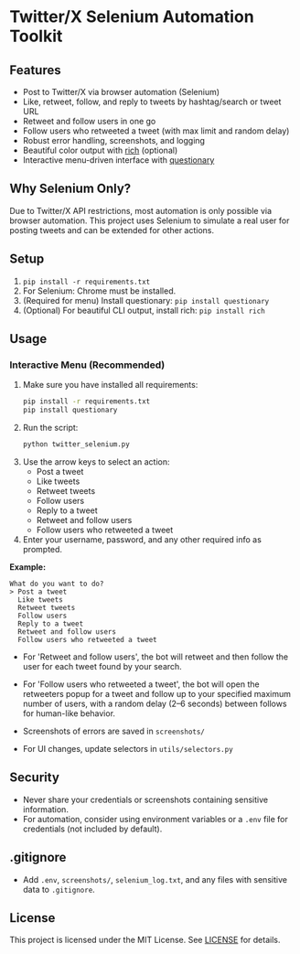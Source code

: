 # Twitter/X Selenium Automation Toolkit

## Features
- Post to Twitter/X via browser automation (Selenium)
- Like, retweet, follow, and reply to tweets by hashtag/search or tweet URL
- Retweet and follow users in one go
- Follow users who retweeted a tweet (with max limit and random delay)
- Robust error handling, screenshots, and logging
- Beautiful color output with [rich](https://github.com/Textualize/rich) (optional)
- Interactive menu-driven interface with [questionary](https://github.com/tmbo/questionary)

## Why Selenium Only?
Due to Twitter/X API restrictions, most automation is only possible via browser automation. This project uses Selenium to simulate a real user for posting tweets and can be extended for other actions.

## Setup
1. `pip install -r requirements.txt`
2. For Selenium: Chrome must be installed.
3. (Required for menu) Install questionary: `pip install questionary`
4. (Optional) For beautiful CLI output, install rich: `pip install rich`

## Usage

### Interactive Menu (Recommended)

1. Make sure you have installed all requirements:
   ```sh
   pip install -r requirements.txt
   pip install questionary
   ```
2. Run the script:
   ```sh
   python twitter_selenium.py
   ```
3. Use the arrow keys to select an action:
   - Post a tweet
   - Like tweets
   - Retweet tweets
   - Follow users
   - Reply to a tweet
   - Retweet and follow users
   - Follow users who retweeted a tweet
4. Enter your username, password, and any other required info as prompted.

**Example:**
```
What do you want to do?
> Post a tweet
  Like tweets
  Retweet tweets
  Follow users
  Reply to a tweet
  Retweet and follow users
  Follow users who retweeted a tweet
```

- For 'Retweet and follow users', the bot will retweet and then follow the user for each tweet found by your search.
- For 'Follow users who retweeted a tweet', the bot will open the retweeters popup for a tweet and follow up to your specified maximum number of users, with a random delay (2–6 seconds) between follows for human-like behavior.

- Screenshots of errors are saved in `screenshots/`
- For UI changes, update selectors in `utils/selectors.py`

## Security
- Never share your credentials or screenshots containing sensitive information.
- For automation, consider using environment variables or a `.env` file for credentials (not included by default).

## .gitignore
- Add `.env`, `screenshots/`, `selenium_log.txt`, and any files with sensitive data to `.gitignore`.

## License

This project is licensed under the MIT License. See [LICENSE](LICENSE) for details. 